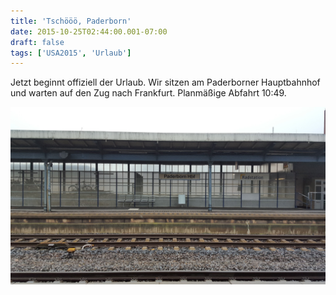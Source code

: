 ```yaml
---
title: 'Tschööö, Paderborn'
date: 2015-10-25T02:44:00.001-07:00
draft: false
tags: ['USA2015', 'Urlaub']
---
```


Jetzt beginnt offiziell der Urlaub. Wir sitzen am Paderborner Hauptbahnhof und warten auf den Zug nach Frankfurt. Planmäßige Abfahrt 10:49.  

![](/urlaub11to15-images/15/20151025_103807.jpg)